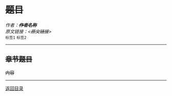 # ~~题目~~
_作者：**~~作者名称~~**_  
_原文链接：<~~原文链接~~>_  
`标签1` `标签2`

---
## ~~章节题目~~
~~内容~~


---
[返回目录](https://github.com/datugou/Article_Translation/tree/master/LEARNING_data_science)
